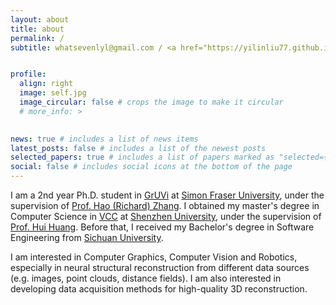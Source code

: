```yaml
---
layout: about
title: about
permalink: /
subtitle: whatsevenlyl@gmail.com / <a href="https://yilinliu77.github.io/assets/pdf/cv_240203.pdf" target="_blank">CV</a> / <a href="https://scholar.google.com/citations?user=dIprnogAAAAJ&hl=en" target="_blank">Google Scholar</a>


profile:
  align: right
  image: self.jpg
  image_circular: false # crops the image to make it circular
  # more_info: >
    

news: true # includes a list of news items
latest_posts: false # includes a list of the newest posts
selected_papers: true # includes a list of papers marked as "selected={true}"
social: false # includes social icons at the bottom of the page
---
```


I am a 2nd year Ph.D. student in [GrUVi](https://gruvi.cs.sfu.ca) at [Simon Fraser University](https://www.sfu.ca), under the supervision of [Prof. Hao (Richard) Zhang](https://www.cs.sfu.ca/~haoz). I obtained my master's degree in Computer Science in [VCC](https://vcc.tech/index.html) at [Shenzhen University](https://en.szu.edu.cn/), under the supervision of [Prof. Hui Huang](https://vcc.tech/~huihuang). Before that, I received my Bachelor's degree in Software Engineering from [Sichuan University](https://en.scu.edu.cn/).

I am interested in Computer Graphics, Computer Vision and Robotics, especially in neural structural reconstruction from different data sources (e.g. images, point clouds, distance fields). I am also interested in developing data acquisition methods for high-quality 3D reconstruction.